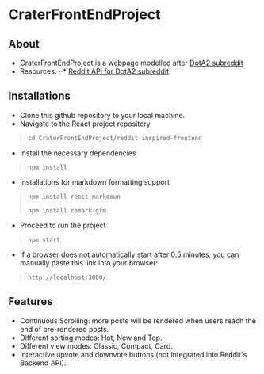 # CraterFrontEndProject
## About
* CraterFrontEndProject is a webpage modelled after [DotA2 subreddit](https://www.reddit.com/r/DotA2)
* Resources:
⋅⋅* [Reddit API for DotA2 subreddit](https://www.reddit.com/r/DotA2.json)

## Installations
* Clone this github repository to your local machine.
* Navigate to the React project repository
> `cd CraterFrontEndProject/reddit-inspired-frontend`
* Install the necessary dependencies
> `npm install`
* Installations for markdown formatting support
> `npm install react-markdown`
> 
> `npm install remark-gfm`
* Proceed to run the project
> `npm start`
* If a browser does not automatically start after 0.5 minutes, you can manually paste this link into your browser:
> `http://localhost:3000/`

## Features
* Continuous Scrolling: more posts will be rendered when users reach the end of pre-rendered posts.
* Different sorting modes: Hot, New and Top.
* Different view modes: Classic, Compact, Card.
* Interactive upvote and downvote buttons (not integrated into Reddit's Backend API).
